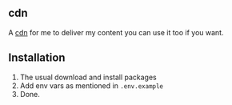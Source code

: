 ## cdn

A [cdn](https://cdn.shaheerahamed.me) for me to deliver my content you can use it too if you want.

## Installation

1. The usual download and install packages
2. Add env vars as mentioned in `.env.example`
3. Done. 
